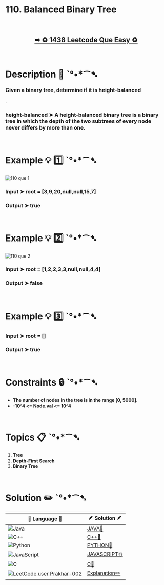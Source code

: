 # 110. Balanced Binary Tree

</br>

<h2 align="center"> 

<a href="https://leetcode.com/problems/balanced-binary-tree/description/"><strong>➥ ♻️ 1438 Leetcode Que Easy ♻️ </strong></a>
</h2>

</br>

# Description 📜 ˋ°•*⁀➷

### Given a binary tree, determine if it is height-balanced
.
### height-balanced ➤ A height-balanced binary tree is a binary tree in which the depth of the two subtrees of every node never differs by more than one.


</br>

# Example 💡 1️⃣ ˋ°•*⁀➷

![110 que 1](https://github.com/Prakhar-002/LEETCODE/assets/136890202/579a2328-04f1-48eb-8c9e-94e1321f51eb)

  ### Input  ➤ root = [3,9,20,null,null,15,7]

  ### Output  ➤ true

</br>

# Example 💡 2️⃣ ˋ°•*⁀➷

![110 que 2](https://github.com/Prakhar-002/LEETCODE/assets/136890202/ad9218bc-7217-4145-ac94-e11cd3628ce4)

  ### Input ➤ root = [1,2,2,3,3,null,null,4,4]

  ### Output  ➤ false


</br>

# Example 💡 3️⃣ ˋ°•*⁀➷

  ### Input ➤ root = []

  ### Output  ➤ true

</br>

# Constraints 🔒 ˋ°•*⁀➷

- **The number of nodes in the tree is in the range [0, 5000].**
- **-10^4 <= Node.val <= 10^4**

</br>

# Topics 📋 ˋ°•*⁀➷

1. **Tree**
2. **Depth-First Search**
3. **Binary Tree**


</br>

# Solution ✏️ ˋ°•*⁀➷

| 📒 Language 📒  | 🪶 Solution 🪶 |
| ------------- | ------------- |
|  ![Java](https://img.shields.io/badge/java-%23ED8B00.svg?style=for-the-badge&logo=openjdk&logoColor=white)  | [JAVA🍁]() |
|  ![C++](https://img.shields.io/badge/c++-%2300599C.svg?style=for-the-badge&logo=c%2B%2B&logoColor=white)  | [C++🎲]()  |
|  ![Python](https://img.shields.io/badge/python-3670A0?style=for-the-badge&logo=python&logoColor=ffdd54)    | [PYTHON🍰]() |
| ![JavaScript](https://img.shields.io/badge/javascript-%23323330.svg?style=for-the-badge&logo=javascript&logoColor=%23F7DF1E)   | [JAVASCRIPT☃️]() |
|   ![C](https://img.shields.io/badge/c-%2300599C.svg?style=for-the-badge&logo=c&logoColor=white)   | [C💖]()  |
|  [![LeetCode user Prakhar-002](https://img.shields.io/badge/dynamic/json?style=for-the-badge&labelColor=black&color=%23ffa116&label=Solved&query=solvedOverTotal&url=https%3A%2F%2Fleetcode-badge.vercel.app%2Fapi%2Fusers%2FPrakhar-002&logo=leetcode&logoColor=yellow)](https://leetcode.com/Prakhar-002/)  | [Explanation✏️]()  |

